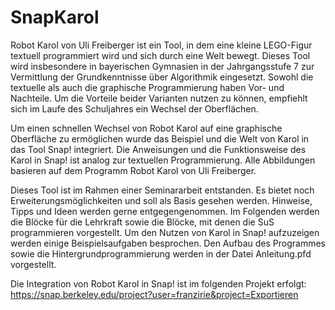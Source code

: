 # SnapKarol
Robot Karol von Uli Freiberger ist ein Tool, in dem eine kleine LEGO-Figur textuell programmiert wird
und sich durch eine Welt bewegt. Dieses Tool wird insbesondere in bayerischen Gymnasien in
der Jahrgangsstufe 7 zur Vermittlung der Grundkenntnisse über Algorithmik eingesetzt.
Sowohl die textuelle als auch die graphische Programmierung haben Vor- und Nachteile. Um
die Vorteile beider Varianten nutzen zu können, empfiehlt sich im Laufe des Schuljahres ein
Wechsel der Oberflächen.

Um einen schnellen Wechsel von Robot Karol auf eine graphische Oberfläche zu ermöglichen
wurde das Beispiel und die Welt von Karol in das Tool Snap! integriert. Die Anweisungen und
die Funktionsweise des Karol in Snap! ist analog zur textuellen Programmierung. Alle Abbildungen
basieren auf dem Programm Robot Karol von Uli Freiberger.

Dieses Tool ist im Rahmen einer Seminararbeit entstanden. Es bietet noch Erweiterungsmöglichkeiten
und soll als Basis gesehen werden. Hinweise, Tipps und Ideen werden gerne entgegengenommen.
Im Folgenden werden die Blöcke für die Lehrkraft sowie die Blöcke, mit denen die SuS programmieren
vorgestellt. Um den Nutzen von Karol in Snap! aufzuzeigen werden einige Beispielsaufgaben
besprochen. Den Aufbau des Programmes sowie die Hintergrundprogrammierung
werden in der Datei Anleitung.pfd vorgestellt.

Die Integration von Robot Karol in Snap! ist im folgenden Projekt erfolgt: https://snap.berkeley.edu/project?user=franzirie&project=Exportieren
